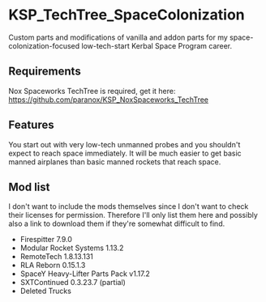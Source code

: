 # KSP_TechTree_SpaceColonization
Custom parts and modifications of vanilla and addon parts for my space-colonization-focused low-tech-start Kerbal Space Program career.

## Requirements
Nox Spaceworks TechTree is required, get it here: https://github.com/paranox/KSP_NoxSpaceworks_TechTree

## Features
You start out with very low-tech unmanned probes and you shouldn't expect to reach space immediately. It will be much easier to get basic manned airplanes than basic manned rockets that reach space.

## Mod list
I don't want to include the mods themselves since I don't want to check their licenses for permission. Therefore I'll only list them here and possibly also a link to download them if they're somewhat difficult to find.

- Firespitter 7.9.0
- Modular Rocket Systems 1.13.2
- RemoteTech 1.8.13.131
- RLA Reborn 0.15.1.3
- SpaceY Heavy-Lifter Parts Pack v1.17.2
- SXTContinued 0.3.23.7 (partial)
 - Deleted Trucks